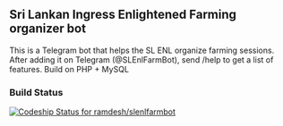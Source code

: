 ## Sri Lankan Ingress Enlightened Farming organizer bot

This is a Telegram bot that helps the SL ENL organize farming sessions. After adding it on Telegram (@SLEnlFarmBot), send /help to get a list of features. Build on PHP + MySQL

### Build Status

[ ![Codeship Status for ramdesh/slenlfarmbot](https://codeship.com/projects/1a5bb4c0-3453-0133-927c-127922174191/status?branch=master)](https://codeship.com/projects/100474)

